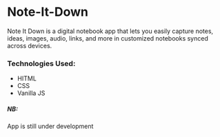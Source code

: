 # Note-It-Down
Note It Down is a digital notebook app that lets you easily capture notes, ideas, images, audio, links, and more in customized notebooks synced across devices. 

### Technologies Used:
* HITML
* CSS
* Vanilla JS


##### NB:
App is still under development
